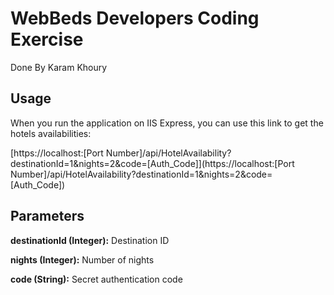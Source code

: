 # WebBeds Developers Coding Exercise

Done By Karam Khoury


## Usage
When you run the application on IIS Express, you can use this link to get the hotels availabilities:

[https://localhost:[Port Number]/api/HotelAvailability?destinationId=1&nights=2&code=[Auth_Code]](https://localhost:[Port Number]/api/HotelAvailability?destinationId=1&nights=2&code=[Auth_Code])

## Parameters
**destinationId (Integer):** Destination ID

**nights (Integer):** Number of nights

**code (String):** Secret authentication code





